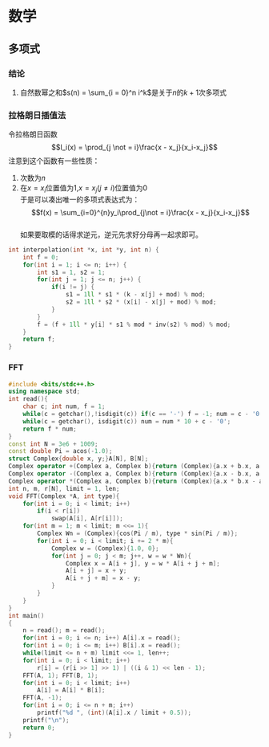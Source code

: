 # 数学
## 多项式  
### 结论  
1. 自然数幂之和$s(n) = \sum_{i = 0}^n i^k$是关于$n$的$k+1$次多项式  
### 拉格朗日插值法  
令拉格朗日函数  
$$l_i(x) = \prod_{j \not = i}\frac{x - x_j}{x_i-x_j}$$
注意到这个函数有一些性质：  
1. 次数为$n$  
2. 在$x=x_i$位置值为$1$,$x=x_j(j\not =i)$位置值为$0$  
于是可以凑出唯一的多项式表达式为：  
$$f(x) = \sum_{i=0}^{n}y_i\prod_{j\not = i}\frac{x - x_j}{x_i-x_j}$$  
如果要取模的话得求逆元，逆元先求好分母再一起求即可。  
```cpp
int interpolation(int *x, int *y, int n) {
    int f = 0;
    for(int i = 1; i <= n; i++) {
        int s1 = 1, s2 = 1;
        for(int j = 1; j <= n; j++) {
            if(i != j) {
                s1 = 1ll * s1 * (k - x[j] + mod) % mod;
                s2 = 1ll * s2 * (x[i] - x[j] + mod) % mod;
            }
        }
        f = (f + 1ll * y[i] * s1 % mod * inv(s2) % mod) % mod;
    }
    return f;
}

```
### FFT  
```cpp
#include <bits/stdc++.h>
using namespace std;
int read(){
    char c; int num, f = 1;
    while(c = getchar(),!isdigit(c)) if(c == '-') f = -1; num = c - '0';
    while(c = getchar(), isdigit(c)) num = num * 10 + c - '0';
    return f * num;
}
const int N = 3e6 + 1009;
const double Pi = acos(-1.0);
struct Complex{double x, y;}A[N], B[N];
Complex operator +(Complex a, Complex b){return (Complex){a.x + b.x, a.y + b.y};}
Complex operator -(Complex a, Complex b){return (Complex){a.x - b.x, a.y - b.y};}
Complex operator *(Complex a, Complex b){return (Complex){a.x * b.x - a.y * b.y, a.x * b.y + a.y * b.x};}
int n, m, r[N], limit = 1, len;
void FFT(Complex *A, int type){
    for(int i = 0; i < limit; i++)
        if(i < r[i])
            swap(A[i], A[r[i]]);
    for(int m = 1; m < limit; m <<= 1){
        Complex Wn = (Complex){cos(Pi / m), type * sin(Pi / m)};
        for(int i = 0; i < limit; i += 2 * m){
            Complex w = (Complex){1.0, 0};
            for(int j = 0; j < m; j++, w = w * Wn){
                Complex x = A[i + j], y = w * A[i + j + m];
                A[i + j] = x + y;
                A[i + j + m] = x - y;
            }
        }
    }
}
int main()
{
    n = read(); m = read();
    for(int i = 0; i <= n; i++) A[i].x = read();
    for(int i = 0; i <= m; i++) B[i].x = read();
    while(limit <= n + m) limit <<= 1, len++;
    for(int i = 0; i < limit; i++)
        r[i] = (r[i >> 1] >> 1) | ((i & 1) << len - 1);
    FFT(A, 1); FFT(B, 1);
    for(int i = 0; i < limit; i++)
        A[i] = A[i] * B[i];
    FFT(A, -1);
    for(int i = 0; i <= n + m; i++)
        printf("%d ", (int)(A[i].x / limit + 0.5));
    printf("\n");
    return 0;
}
```